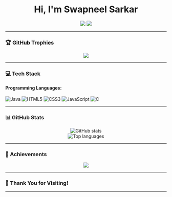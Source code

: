<h1 align="center">Hi, I'm Swapneel Sarkar</h1>

<p align="center">
  <a href="https://www.linkedin.com/in/swapneel-sarkar-904944331?utm_source=share&utm_campaign=share_via&utm_content=profile&utm_medium=android_app"><img src="https://img.shields.io/badge/LinkedIn-blue?style=flat&logo=linkedin" /></a>
  <a href="mailto:swapneel14@gmail.com"><img src="https://img.shields.io/badge/Gmail-red?style=flat&logo=gmail&logoColor=white" /></a>
</p>

---

### 🏆 GitHub Trophies
<p align="center">
  <img src="https://github-profile-trophy.vercel.app/?username=Swapneel14&theme=algolia&column=7" />
</p>

---

### 💻 Tech Stack

#### Programming Languages:
![Java](https://img.shields.io/badge/Java-ED8B00?style=for-the-badge&logo=java&logoColor=white)
![HTML5](https://img.shields.io/badge/HTML5-e34c26?style=for-the-badge&logo=html5&logoColor=white)
![CSS3](https://img.shields.io/badge/CSS3-264de4?style=for-the-badge&logo=css3&logoColor=white)
![JavaScript](https://img.shields.io/badge/JavaScript-f7df1e?style=for-the-badge&logo=javascript&logoColor=black)
![C](https://img.shields.io/badge/C-00599C?style=for-the-badge&logo=c&logoColor=white)

---

### 📊 GitHub Stats

<p align="center">
  <img src="https://github-readme-stats.vercel.app/api?username=Swapneel14&show_icons=true&theme=radical" alt="GitHub stats" />
  <br />
  <img src="https://github-readme-stats.vercel.app/api/top-langs/?username=Swapneel14&layout=compact&theme=radical" alt="Top languages" />
</p>

---

### 🏁 Achievements

<p align="center">
  <img src="https://github-profile-trophy.vercel.app/?username=Swapneel14&theme=radical" />
</p>

---

### 🙌 Thank You for Visiting!

---



<!--
**Swapneel14/Swapneel14** is a ✨ _special_ ✨ repository because its `README.md` (this file) appears on your GitHub profile.

Here are some ideas to get you started:

- 🔭 I’m currently working on ...
- 🌱 I’m currently learning ...
- 👯 I’m looking to collaborate on ...
- 🤔 I’m looking for help with ...
- 💬 Ask me about ...
- 📫 How to reach me: ...
- 😄 Pronouns: ...
- ⚡ Fun fact: ...
-->
